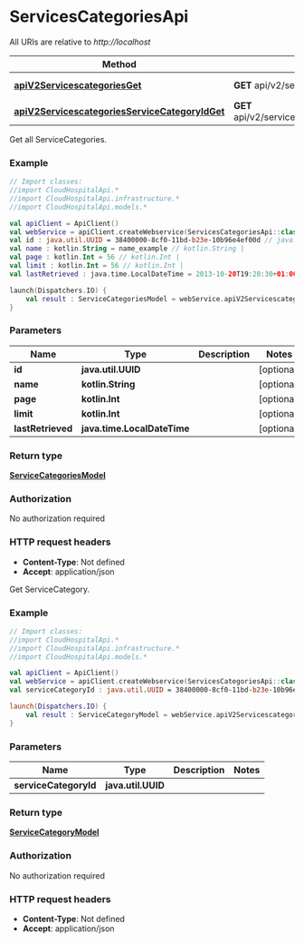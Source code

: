 # ServicesCategoriesApi

All URIs are relative to *http://localhost*

Method | HTTP request | Description
------------- | ------------- | -------------
[**apiV2ServicescategoriesGet**](ServicesCategoriesApi.md#apiV2ServicescategoriesGet) | **GET** api/v2/servicescategories | Get all ServiceCategories.
[**apiV2ServicescategoriesServiceCategoryIdGet**](ServicesCategoriesApi.md#apiV2ServicescategoriesServiceCategoryIdGet) | **GET** api/v2/servicescategories/{serviceCategoryId} | Get ServiceCategory.



Get all ServiceCategories.

### Example
```kotlin
// Import classes:
//import CloudHospitalApi.*
//import CloudHospitalApi.infrastructure.*
//import CloudHospitalApi.models.*

val apiClient = ApiClient()
val webService = apiClient.createWebservice(ServicesCategoriesApi::class.java)
val id : java.util.UUID = 38400000-8cf0-11bd-b23e-10b96e4ef00d // java.util.UUID | 
val name : kotlin.String = name_example // kotlin.String | 
val page : kotlin.Int = 56 // kotlin.Int | 
val limit : kotlin.Int = 56 // kotlin.Int | 
val lastRetrieved : java.time.LocalDateTime = 2013-10-20T19:20:30+01:00 // java.time.LocalDateTime | 

launch(Dispatchers.IO) {
    val result : ServiceCategoriesModel = webService.apiV2ServicescategoriesGet(id, name, page, limit, lastRetrieved)
}
```

### Parameters

Name | Type | Description  | Notes
------------- | ------------- | ------------- | -------------
 **id** | **java.util.UUID**|  | [optional]
 **name** | **kotlin.String**|  | [optional]
 **page** | **kotlin.Int**|  | [optional]
 **limit** | **kotlin.Int**|  | [optional]
 **lastRetrieved** | **java.time.LocalDateTime**|  | [optional]

### Return type

[**ServiceCategoriesModel**](ServiceCategoriesModel.md)

### Authorization

No authorization required

### HTTP request headers

 - **Content-Type**: Not defined
 - **Accept**: application/json


Get ServiceCategory.

### Example
```kotlin
// Import classes:
//import CloudHospitalApi.*
//import CloudHospitalApi.infrastructure.*
//import CloudHospitalApi.models.*

val apiClient = ApiClient()
val webService = apiClient.createWebservice(ServicesCategoriesApi::class.java)
val serviceCategoryId : java.util.UUID = 38400000-8cf0-11bd-b23e-10b96e4ef00d // java.util.UUID | 

launch(Dispatchers.IO) {
    val result : ServiceCategoryModel = webService.apiV2ServicescategoriesServiceCategoryIdGet(serviceCategoryId)
}
```

### Parameters

Name | Type | Description  | Notes
------------- | ------------- | ------------- | -------------
 **serviceCategoryId** | **java.util.UUID**|  |

### Return type

[**ServiceCategoryModel**](ServiceCategoryModel.md)

### Authorization

No authorization required

### HTTP request headers

 - **Content-Type**: Not defined
 - **Accept**: application/json

